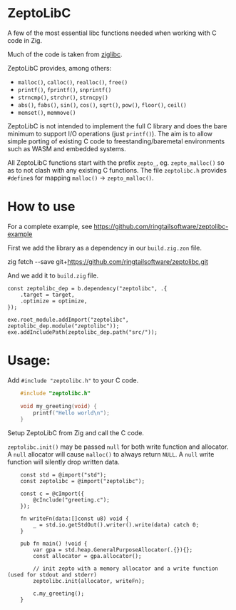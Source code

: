 # ZeptoLibC

A few of the most essential libc functions needed when working with C code in Zig.

Much of the code is taken from [ziglibc](https://github.com/marler8997/ziglibc).

ZeptoLibC provides, among others:

 - `malloc()`, `calloc()`, `realloc()`, `free()`
 - `printf()`, `fprintf()`, `snprintf()`
 - `strncmp()`, `strchr()`, `strncpy()`
 - `abs()`, `fabs()`, `sin()`, `cos()`, `sqrt()`, `pow()`, `floor()`, `ceil()`
 - `memset()`, `memmove()`

ZeptoLibC is not intended to implement the full C library and does the bare minimum to support I/O operations (just `printf()`). The aim is to allow simple porting of existing C code to freestanding/baremetal environments such as WASM and embedded systems.

All ZeptoLibC functions start with the prefix `zepto_`, eg. `zepto_malloc()` so as to not clash with any existing C functions. The file `zeptolibc.h` provides `#define`s for mapping `malloc()` -> `zepto_malloc()`.

# How to use

For a complete example, see https://github.com/ringtailsoftware/zeptolibc-example

First we add the library as a dependency in our `build.zig.zon` file.

zig fetch --save git+https://github.com/ringtailsoftware/zeptolibc.git

And we add it to `build.zig` file.
```zig
const zeptolibc_dep = b.dependency("zeptolibc", .{
    .target = target,
    .optimize = optimize,
});

exe.root_module.addImport("zeptolibc", zeptolibc_dep.module("zeptolibc"));
exe.addIncludePath(zeptolibc_dep.path("src/"));
```

# Usage:

Add `#include "zeptolibc.h"` to your C code.

```c
    #include "zeptolibc.h"

    void my_greeting(void) {
        printf("Hello world\n");
    }
```

Setup ZeptoLibC from Zig and call the C code.

`zeptolibc.init()` may be passed `null` for both write function and allocator. A `null` allocator will cause `malloc()` to always return `NULL`. A `null` write function will silently drop written data.

```zig
    const std = @import("std");
    const zeptolibc = @import("zeptolibc");

    const c = @cImport({
        @cInclude("greeting.c");
    });

    fn writeFn(data:[]const u8) void {
        _ = std.io.getStdOut().writer().write(data) catch 0;
    }

    pub fn main() !void {
        var gpa = std.heap.GeneralPurposeAllocator(.{}){};
        const allocator = gpa.allocator();

        // init zepto with a memory allocator and a write function (used for stdout and stderr)
        zeptolibc.init(allocator, writeFn);

        c.my_greeting();
    }
```


